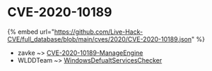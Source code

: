 # CVE-2020-10189
{% embed url="https://github.com/Live-Hack-CVE/full_database/blob/main/cves/2020/CVE-2020-10189.json" %}

* zavke ~> [CVE-2020-10189-ManageEngine](https://www.alice-snow.ru/2020/database/cve-2020-10189/cve-2020-10189-manageengine-zavke)
* WLDDTeam ~> [WindowsDefualtServicesChecker](https://www.alice-snow.ru/2020/database/cve-2020-10189/windowsdefualtserviceschecker-wlddteam)